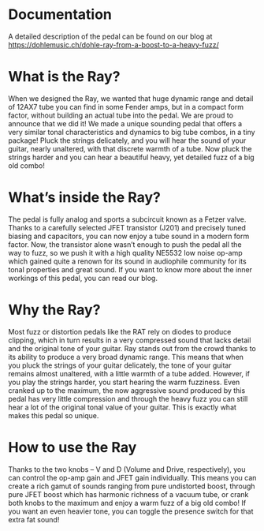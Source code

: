 # Documentation
A detailed description of the pedal can be found on our blog at https://dohlemusic.ch/dohle-ray-from-a-boost-to-a-heavy-fuzz/

# What is the Ray?
When we designed the Ray, we wanted that huge dynamic range and detail of 12AX7 tube you can find in some Fender amps, but in a compact form factor, without building an actual tube into the pedal. We are proud to announce that we did it! We made a unique sounding pedal that offers a very similar tonal characteristics and dynamics to big tube combos, in a tiny package! Pluck the strings delicately, and you will hear the sound of your guitar, nearly unaltered, with that discrete warmth of a tube. Now pluck the strings harder and you can hear a beautiful heavy, yet detailed fuzz of a big old combo!

# What’s inside the Ray?
The pedal is fully analog and sports a subcircuit known as a Fetzer valve. Thanks to a carefully selected JFET transistor (J201) and precisely tuned biasing and capacitors, you can now enjoy a tube sound in a modern form factor. Now, the transistor alone wasn’t enough to push the pedal all the way to fuzz, so we push it with a high quality NE5532 low noise op-amp which gained quite a renown for its sound in audiophile community for its tonal properties and great sound. If you want to know more about the inner workings of this pedal, you can read our blog.

# Why the Ray?
Most fuzz or distortion pedals like the RAT rely on diodes to produce clipping, which in turn results in a very compressed sound that lacks detail and the original tone of your guitar. Ray stands out from the crowd thanks to its ability to produce a very broad dynamic range. This means that when you pluck the strings of your guitar delicately, the tone of your guitar remains almost unaltered, with a little warmth of a tube added. However, if you play the strings harder, you start hearing the warm fuzziness. Even cranked up to the maximum, the now aggressive sound produced by this pedal has very little compression and through the heavy fuzz you can still hear a lot of the original tonal value of your guitar. This is exactly what makes this pedal so unique.

# How to use the Ray
Thanks to the two knobs – V and D (Volume and Drive, respectively), you can control the op-amp gain and JFET gain individually. This means you can create a rich gamut of sounds ranging from pure undistorted boost, through pure JFET boost which has harmonic richness of a vacuum tube, or crank both knobs to the maximum and enjoy a warm fuzz of a big old combo! If you want an even heavier tone, you can toggle the presence switch for that extra fat sound!

